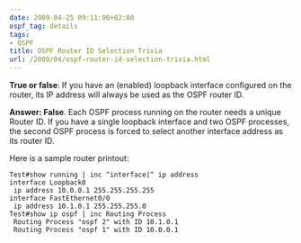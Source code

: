 ```yaml
---
date: 2009-04-25 09:11:00+02:00
ospf_tag: details
tags:
- OSPF
title: OSPF Router ID Selection Trivia
url: /2009/04/ospf-router-id-selection-trivia.html
---
```

**True or false**: If you have an (enabled) loopback interface configured on the router, its IP address will always be used as the OSPF router ID.
<!--more-->
**Answer: False**. Each OSPF process running on the router needs a unique Router ID. If you have a single loopback interface and two OSPF processes, the second OSPF process is forced to select another interface address as its router ID.

Here is a sample router printout:

``` code
Test#show running | inc ^interface|^ ip address
interface Loopback0
 ip address 10.0.0.1 255.255.255.255
interface FastEthernet0/0
 ip address 10.1.0.1 255.255.255.0
Test#show ip ospf | inc Routing Process
 Routing Process "ospf 2" with ID 10.1.0.1
 Routing Process "ospf 1" with ID 10.0.0.1
```
